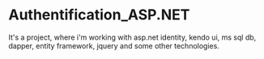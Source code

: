 # Authentification_ASP.NET
It's a project, where i'm working with asp.net identity, kendo ui, ms sql db, dapper, entity framework, jquery and some other technologies.
